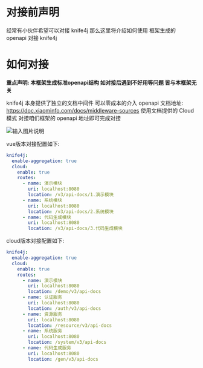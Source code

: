 # 对接前声明

经常有小伙伴希望可以对接 knife4j
那么这里将介绍如何使用 框架生成的 openapi 对接 knife4j

# 如何对接

**重点声明: 本框架生成标准openapi结构 如对接后遇到不好用等问题 皆与本框架无关**

knife4j 本身提供了独立的文档中间件 可以零成本的介入 openapi
文档地址: https://doc.xiaominfo.com/docs/middleware-sources
使用文档提供的 Cloud 模式 对接咱们框架的 openapi 地址即可完成对接

![输入图片说明](https://foruda.gitee.com/images/1685953873117929554/22dce56e_1766278.png "屏幕截图")

vue版本对接配置如下: 

```yml
knife4j:
  enable-aggregation: true
  cloud:
    enable: true
    routes:
      - name: 演示模块
        uri: localhost:8080
        location: /v3/api-docs/1.演示模块
      - name: 系统模块
        uri: localhost:8080
        location: /v3/api-docs/2.系统模块
      - name: 代码生成模块
        uri: localhost:8080
        location: /v3/api-docs/3.代码生成模块
```

cloud版本对接配置如下: 

```yml
knife4j:
  enable-aggregation: true
  cloud:
    enable: true
    routes:
      - name: 演示模块
        uri: localhost:8080
        location: /demo/v3/api-docs
      - name: 认证服务
        uri: localhost:8080
        location: /auth/v3/api-docs
      - name: 资源服务
        uri: localhost:8080
        location: /resource/v3/api-docs
      - name: 系统服务
        uri: localhost:8080
        location: /system/v3/api-docs
      - name: 代码生成服务
        uri: localhost:8080
        location: /gen/v3/api-docs
```